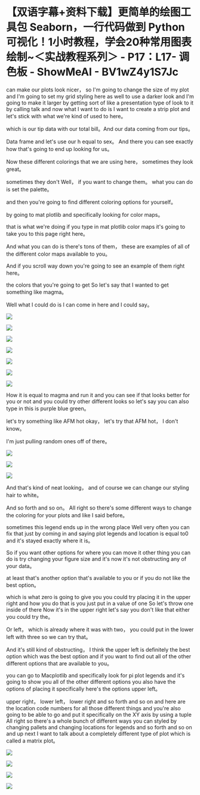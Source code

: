 # 【双语字幕+资料下载】更简单的绘图工具包 Seaborn，一行代码做到 Python 可视化！1小时教程，学会20种常用图表绘制~＜实战教程系列＞ - P17：L17- 调色板 - ShowMeAI - BV1wZ4y1S7Jc

can make our plots look nicer， so I'm going to change the size of my plot and I'm going to set my grid styling here as well to use a darker look and I'm going to make it larger by getting sort of like a presentation type of look to it by calling talk and now what I want to do is I want to create a strip plot and let's stick with what we're kind of used to here。

 which is our tip data with our total bill。And our data coming from our tips。

Data frame and let's use our h equal to sex。 And there you can see exactly how that's going to end up looking for us。

 Now these different colorings that we are using here， sometimes they look great。

 sometimes they don't Well， if you want to change them。 what you can do is set the palette。

 and then you're going to find different coloring options for yourself。

 by going to mat plotlib and specifically looking for color maps。

 that is what we're doing if you type in mat plotlib color maps it's going to take you to this page right here。

 And what you can do is there's tons of them， these are examples of all of the different color maps available to you。

 And if you scroll way down you're going to see an example of them right here。

 the colors that you're going to get So let's say that I wanted to get something like magma。

 Well what I could do is I can come in here and I could say。



![](img/ffdad37982e1a7198018b6acc1d66d7c_1.png)

![](img/ffdad37982e1a7198018b6acc1d66d7c_2.png)

![](img/ffdad37982e1a7198018b6acc1d66d7c_3.png)

![](img/ffdad37982e1a7198018b6acc1d66d7c_4.png)

![](img/ffdad37982e1a7198018b6acc1d66d7c_5.png)

![](img/ffdad37982e1a7198018b6acc1d66d7c_6.png)

![](img/ffdad37982e1a7198018b6acc1d66d7c_7.png)

How it is equal to magma and run it and you can see if that looks better for you or not and you could try other different looks so let's say you can also type in this is purple blue green。

 let's try something like AFM hot okay， let's try that AFM hot， I don't know。

 I'm just pulling random ones off of there。

![](img/ffdad37982e1a7198018b6acc1d66d7c_9.png)

![](img/ffdad37982e1a7198018b6acc1d66d7c_10.png)

![](img/ffdad37982e1a7198018b6acc1d66d7c_11.png)

And that's kind of neat looking， and of course we can change our styling hair to white。

And so forth and so on。 All right so there's some different ways to change the coloring for your plots and like I said before。

 sometimes this legend ends up in the wrong place Well very often you can fix that just by coming in and saying plot legends and location is equal to0 and it's stayed exactly where it is。

 So if you want other options for where you can move it other thing you can do is try changing your figure size and it's now it's not obstructing any of your data。

 at least that's another option that's available to you or if you do not like the best option。

 which is what zero is going to give you you could try placing it in the upper right and how you do that is you just put in a value of one So let's throw one inside of there Now it's in the upper right let's say you don't like that either you could try the。

Or left， which is already where it was with two， you could put in the lower left with three so we can try that。

And it's still kind of obstructing， I think the upper left is definitely the best option which was the best option and if you want to find out all of the other different options that are available to you。

 you can go to Macplotlib and specifically look for pi plot legends and it's going to show you all of the other different options you also have the options of placing it specifically here's the options upper left。

 upper right， lower left， lower right and so forth and so on and here are the location code numbers for all those different things and you're also going to be able to go and put it specifically on the XY axis by using a tuple All right so there's a whole bunch of different ways you can styled by changing pallets and changing locations for legends and so forth and so on and up next I want to talk about a completely different type of plot which is called a matrix plot。



![](img/ffdad37982e1a7198018b6acc1d66d7c_13.png)

![](img/ffdad37982e1a7198018b6acc1d66d7c_14.png)

![](img/ffdad37982e1a7198018b6acc1d66d7c_15.png)

![](img/ffdad37982e1a7198018b6acc1d66d7c_16.png)